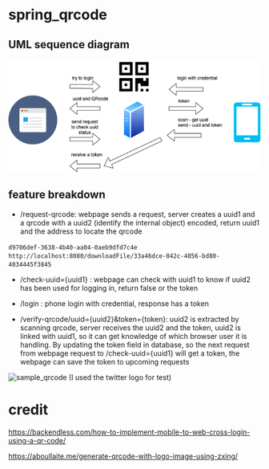 # spring_qrcode


## UML sequence diagram
![uml_sequence_diagram](https://github.com/QimingChen/spring_qrcode/blob/master/readme_files/QRcode_login.png)

## feature breakdown

* /request-qrcode: webpage sends a request, server creates a uuid1 and a qrcode with a uuid2 (identify the internal object) encoded, return uuid1 and the address to locate the qrcode

```d9706def-3638-4b40-aa04-0aeb9dfd7c4e http://localhost:8080/downloadFile/33a46dce-042c-4856-bd80-4034445f3845```

* /check-uuid={uuid1} : webpage can check with uuid1 to know if uuid2 has been used for logging in, return false or the token

* /login : phone login with credential, response has a token

* /verify-qrcode/uuid={uuid2}&token={token}: uuid2 is extracted by scanning qrcode, server receives the uuid2 and the token, uuid2 is linked with uuid1, so it can get knowledge of which browser user it is handling. By updating the token field in database, so the next request from webpage request to /check-uuid={uuid1} will get a token, the webpage can save the token to upcoming requests

![sample_qrcode](https://github.com/QimingChen/spring_qrcode/blob/master/readme_files/qrsample.png)
(I used the twitter logo for test)


# credit

https://backendless.com/how-to-implement-mobile-to-web-cross-login-using-a-qr-code/

https://aboullaite.me/generate-qrcode-with-logo-image-using-zxing/
